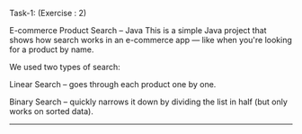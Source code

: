 Task-1: (Exercise : 2)

E-commerce Product Search – Java
This is a simple Java project that shows how search works in an e-commerce app — like when you're looking for a product by name.

We used two types of search:

Linear Search – goes through each product one by one.

Binary Search – quickly narrows it down by dividing the list in half (but only works on sorted data).

----------------------------------------------------------------------------------------------------------
